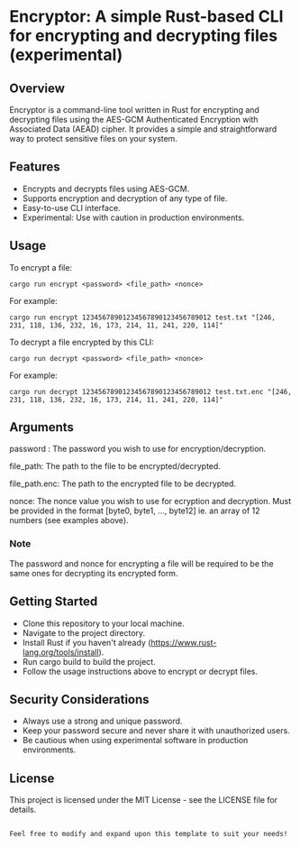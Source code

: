# Encryptor: A simple Rust-based CLI for encrypting and decrypting files (experimental)

## Overview

Encryptor is a command-line tool written in Rust for encrypting and decrypting files using the AES-GCM Authenticated Encryption with Associated Data (AEAD) cipher. It provides a simple and straightforward way to protect sensitive files on your system.

## Features

- Encrypts and decrypts files using AES-GCM.
- Supports encryption and decryption of any type of file.
- Easy-to-use CLI interface.
- Experimental: Use with caution in production environments.

## Usage

To encrypt a file:

```shell
cargo run encrypt <password> <file_path> <nonce>
```

For example:

```shell
cargo run encrypt 12345678901234567890123456789012 test.txt "[246, 231, 118, 136, 232, 16, 173, 214, 11, 241, 220, 114]"
```

To decrypt a file encrypted by this CLI:

```shell
cargo run decrypt <password> <file_path> <nonce>
```

For example:

```shell
cargo run decrypt 12345678901234567890123456789012 test.txt.enc "[246, 231, 118, 136, 232, 16, 173, 214, 11, 241, 220, 114]"
```

## Arguments

password : The password you wish to use for encryption/decryption.

file_path: The path to the file to be encrypted/decrypted.

file_path.enc: The path to the encrypted file to be decrypted.

nonce: The nonce value you wish to use for ecryption and decryption. Must be provided in the format [byte0, byte1, ..., byte12] ie. an array of 12 numbers (see examples above).

### Note

The password and nonce for encrypting a file will be required to be the same ones for decrypting its encrypted form.

## Getting Started

- Clone this repository to your local machine.
- Navigate to the project directory.
- Install Rust if you haven't already (https://www.rust-lang.org/tools/install).
- Run cargo build to build the project.
- Follow the usage instructions above to encrypt or decrypt files.

## Security Considerations

- Always use a strong and unique password.
- Keep your password secure and never share it with unauthorized users.
- Be cautious when using experimental software in production environments.

## License

This project is licensed under the MIT License - see the LICENSE file for details.

```

Feel free to modify and expand upon this template to suit your needs!

```
